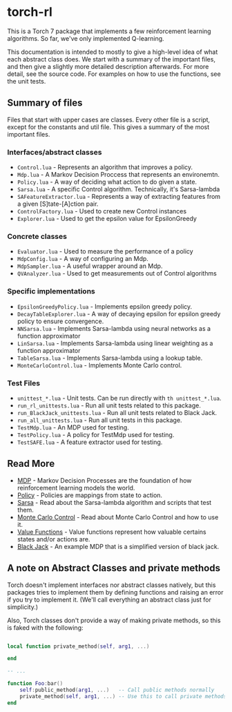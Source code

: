 # torch-rl
This is a Torch 7 package that implements a few reinforcement learning
algorithms. So far, we've only implemented Q-learning.

This documentation is intended to mostly to give a high-level idea of what each
abstract class does. We start with a summary of the important files, and then
give a slightly more detailed description afterwards. For more detail, see the
source code. For examples on how to use the functions, see the unit tests.

## Summary of files
Files that start with upper cases are classes. Every other file is a script,
except for the constants and util file. This gives a summary of the most
important files.

### Interfaces/abstract classes
* `Control.lua` - Represents an algorithm that improves a policy.
* `Mdp.lua` - A Markov Decision Proccess that represents an environemtn.
* `Policy.lua` - A way of deciding what action to do given a state.
* `Sarsa.lua` - A specific Control algorithm. Technically, it's Sarsa-lambda
* `SAFeatureExtractor.lua` - Represents a way of extracting features from a given
  [S]tate-[A]ction pair.
* `ControlFactory.lua` - Used to create new Control instances
* `Explorer.lua` - Used to get the epsilon value for EpsilonGreedy

### Concrete classes
* `Evaluator.lua` - Used to measure the performance of a policy
* `MdpConfig.lua` - A way of configuring an Mdp.
* `MdpSampler.lua` - A useful wrapper around an Mdp.
* `QVAnalyzer.lua` - Used to get measurements out of Control algorithms

### Specific implementations
* `EpsilonGreedyPolicy.lua` - Implements epsilon greedy policy.
* `DecayTableExplorer.lua` - A way of decaying epsilon for epsilon greedy policy
  to ensure convergence.
* `NNSarsa.lua` - Implements Sarsa-lambda using neural networks as a function
  approximator
* `LinSarsa.lua` - Implements Sarsa-lambda using linear weighting as a function
  approximator
* `TableSarsa.lua` - Implements Sarsa-lambda using a lookup table.
* `MonteCarloControl.lua` - Implements Monte Carlo control.

### Test Files
* `unittest_*.lua` - Unit tests. Can be run directly with `th unittest_*.lua`.
* `run_rl_unittests.lua` - Run all unit tests related to this package.
* `run_BlackJack_unittests.lua` - Run all unit tests related to Black Jack.
* `run_all_unittests.lua` - Run all unit tests in this package.
* `TestMdp.lua` - An MDP used for testing.
* `TestPolicy.lua` - A policy for TestMdp used for testing.
* `TestSAFE.lua` - A feature extractor used for testing.

## Read More
* [MDP](doc/mdp.md) - Markov Decision Processes are the foundation of how
  reinforcement learning models the world.
* [Policy](doc/policy.md) - Policies are mappings from state to action.
* [Sarsa](doc/sarsa.md) - Read about the Sarsa-lambda algorithm and scripts that
  test them.
* [Monte Carlo Control](doc/montecarlo.md) - Read about Monte Carlo Control and
  how to use it.
* [Value Functions](doc/valuefunctions.md) - Value functions represent how
  valuable certains states and/or actions are.
* [Black Jack](doc/blackjack.md) - An example MDP that is a simplified version
  of black jack.

## A note on Abstract Classes and private methods
Torch doesn't implement interfaces nor abstract classes natively, but this
packages tries to implement them by defining functions and raising an error if
you try to implement it. (We'll call everything an abstract class
just for simplicity.)

Also, Torch classes don't provide a way of making private methods, so this is
faked with the following:

```lua

local function private_method(self, arg1, ...)

end

-- ...

function Foo:bar()
    self:public_method(arg1, ...)   -- Call public methods normally
    private_method(self, arg1, ...) -- Use this to call private methods
end
```
